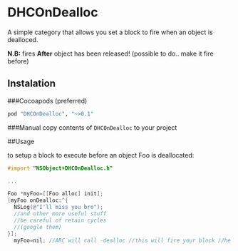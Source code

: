 DHCOnDealloc
============

A simple category that allows you set a block to fire when an object is dealloced.

**N.B:** fires **After** object has been released! (possible to do.. make it fire before)

## Instalation

###Cocoapods (preferred)

```ruby
pod "DHCOnDealloc", "~>0.1"
```
  
###Manual
copy contents of `DHCOnDealloc` to your project

##Usage

to setup a block to execute before an object Foo is deallocated:

```objective-c  
#import "NSObject+DHCOnDealloc.h"  

...

Foo *myFoo=[[Foo alloc] init];
[myFoo onDealloc:^{
  NSLog(@"I'll miss you bro");
  //and other more useful stuff
  //be careful of retain cycles
  //(google them)
}];
  myFoo=nil; //ARC will call -dealloc //this will fire your block //he will miss you bro

```
